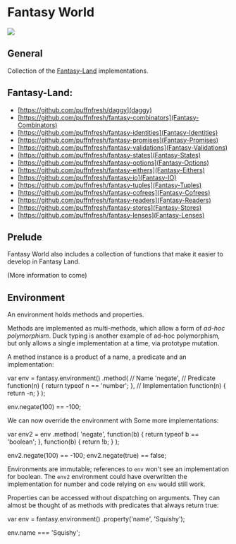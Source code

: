 # Fantasy World

![](https://raw.github.com/puffnfresh/fantasy-land/master/logo.png)

## General

Collection of the [Fantasy-Land](https://github.com/puffnfresh/fantasy-land) implementations.

## Fantasy-Land:

* [https://github.com/puffnfresh/daggy](daggy)
* [https://github.com/puffnfresh/fantasy-combinators](Fantasy-Combinators)
* [https://github.com/puffnfresh/fantasy-identities](Fantasy-Identities)
* [https://github.com/puffnfresh/fantasy-promises](Fantasy-Promises)
* [https://github.com/puffnfresh/fantasy-validations](Fantasy-Validations)
* [https://github.com/puffnfresh/fantasy-states](Fantasy-States)
* [https://github.com/puffnfresh/fantasy-options](Fantasy-Options)
* [https://github.com/puffnfresh/fantasy-eithers](Fantasy-Eithers)
* [https://github.com/puffnfresh/fantasy-io](Fantasy-IO)
* [https://github.com/puffnfresh/fantasy-tuples](Fantasy-Tuples)
* [https://github.com/puffnfresh/fantasy-cofrees](Fantasy-Cofrees)
* [https://github.com/puffnfresh/fantasy-readers](Fantasy-Readers)
* [https://github.com/puffnfresh/fantasy-stores](Fantasy-Stores)
* [https://github.com/puffnfresh/fantasy-lenses](Fantasy-Lenses)

## Prelude

Fantasy World also includes a collection of functions that make it 
easier to develop in Fantasy Land.

(More information to come)

## Environment

An environment holds methods and properties.

Methods are implemented as multi-methods, which allow a form of
*ad-hoc polymorphism*. Duck typing is another example of ad-hoc
polymorphism, but only allows a single implementation at a time, via
prototype mutation.

A method instance is a product of a name, a predicate and an
implementation:

   var env = fantasy.environment()
       .method(
           // Name
           'negate',
           // Predicate
           function(n) {
               return typeof n == 'number';
           },
           // Implementation
           function(n) {
               return -n;
           }
       );

   env.negate(100) == -100;

We can now override the environment with Some more implementations:

   var env2 = env
       .method(
           'negate',
           function(b) {
               return typeof b == 'boolean';
           },
           function(b) {
               return !b;
           }
       );

   env2.negate(100) == -100;
   env2.negate(true) == false;

Environments are immutable; references to `env` won't see an
implementation for boolean. The `env2` environment could have
overwritten the implementation for number and code relying on `env`
would still work.

Properties can be accessed without dispatching on arguments. They
can almost be thought of as methods with predicates that always
return true:

   var env = fantasy.environment()
       .property('name', 'Squishy');

   env.name === 'Squishy';
